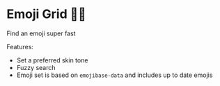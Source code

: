 # Emoji Grid 🤌🏼

Find an emoji super fast

Features:

- Set a preferred skin tone
- Fuzzy search
- Emoji set is based on `emojibase-data` and includes up to date emojis
